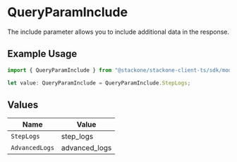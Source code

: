 # QueryParamInclude

The include parameter allows you to include additional data in the response.

## Example Usage

```typescript
import { QueryParamInclude } from "@stackone/stackone-client-ts/sdk/models/operations";

let value: QueryParamInclude = QueryParamInclude.StepLogs;
```

## Values

| Name           | Value          |
| -------------- | -------------- |
| `StepLogs`     | step_logs      |
| `AdvancedLogs` | advanced_logs  |